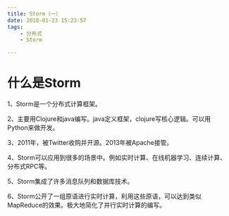 ```yaml
---
title: Storm（一）
date: 2018-01-23 15:23:57
tags:
	- 分布式
	- Storm

---
```




# 什么是Storm

1、Storm是一个分布式计算框架。

2、主要用Clojure和java编写。java定义框架，clojure写核心逻辑。可以用Python来做开发。

3、2011年，被Twitter收购并开源。2013年被Apache接管。

4、Storm可以应用到很多的场景中。例如实时计算、在线机器学习、连续计算、分布式RPC等。

5、Storm集成了许多消息队列和数据库技术。

6、Storm公开了一组原语进行实时计算，利用这些原语，可以达到类似MapReduce的效果。极大地简化了并行实时计算的编写。




